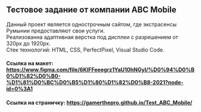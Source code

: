 ## Тестовое задание от компании ABC Mobile

Данный проект является однострочным сайтом, где экстрасенсы Румынии предоставляют свои услуги.<br /> Реализованна адаптивная верстка под дисплеи с разрешением от 320px до 1920px.<br /> Стек технологий: HTML, CSS, PerfectPixel, Visual Studio Code.

#### Ссылка на макет: https://www.figma.com/file/6KIFFeeegrz1YaU10hNGyl/%D0%94%D0%B0%D1%82%D0%B0-%D1%81%D0%BC%D0%B5%D1%80%D1%82%D0%B8-2021?node-id=0%3A1

#### Ссылка на страничку: https://gamerthepro.github.io/Test_ABC_Mobile/
